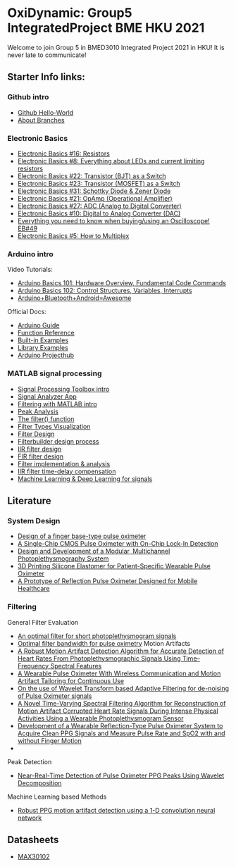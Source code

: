 # OxiDynamic: Group5 IntegratedProject BME HKU 2021
Welcome to join Group 5 in BMED3010 Integrated Project 2021 in HKU! It is never late to communicate!

## Starter Info links:

### Github intro
- [Github Hello-World](https://guides.github.com/activities/hello-world/) 
- [About Branches](https://docs.github.com/en/github/collaborating-with-pull-requests/proposing-changes-to-your-work-with-pull-requests/about-branches)

### Electronic Basics
- [Electronic Basics #16: Resistors](https://www.youtube.com/watch?v=7w5I-KbJ1Sg&list=PLAROrg3NQn7cyu01HpOv5BWo217XWBZu0&index=34)
- [Electronic Basics #8: Everything about LEDs and current limiting resistors](https://www.youtube.com/watch?v=Qlayua3yjuE&list=PLAROrg3NQn7cyu01HpOv5BWo217XWBZu0&index=42)
- [Electronic Basics #22: Transistor (BJT) as a Switch](https://www.youtube.com/watch?v=WRm2oUw4owE&list=PLAROrg3NQn7cyu01HpOv5BWo217XWBZu0&index=28)
- [Electronic Basics #23: Transistor (MOSFET) as a Switch](https://www.youtube.com/watch?v=o4_NeqlJgOs&list=PLAROrg3NQn7cyu01HpOv5BWo217XWBZu0&index=27)
- [Electronic Basics #31: Schottky Diode & Zener Diode](https://www.youtube.com/watch?v=GtH8lAzQf2A&list=PLAROrg3NQn7cyu01HpOv5BWo217XWBZu0&index=19)
- [Electronic Basics #21: OpAmp (Operational Amplifier)](https://www.youtube.com/watch?v=kqCV-HGJc6A&list=PLAROrg3NQn7cyu01HpOv5BWo217XWBZu0&index=29)
- [Electronic Basics #27: ADC (Analog to Digital Converter)](https://www.youtube.com/watch?v=EnfjYwe2A0w&list=PLAROrg3NQn7cyu01HpOv5BWo217XWBZu0&index=23)
- [Electronic Basics #10: Digital to Analog Converter (DAC)](https://www.youtube.com/watch?v=Y2OPnrgb0pY&list=PLAROrg3NQn7cyu01HpOv5BWo217XWBZu0&index=40)
- [Everything you need to know when buying/using an Oscilloscope! EB#49](https://www.youtube.com/watch?v=d58GzhXKKG8&list=PLAROrg3NQn7cyu01HpOv5BWo217XWBZu0&index=1)
- [Electronic Basics #5: How to Multiplex](https://www.youtube.com/watch?v=uQMUPhyoXoE&list=PLAROrg3NQn7cyu01HpOv5BWo217XWBZu0&index=45)

### Arduino intro

Video Tutorials:
- [Arduino Basics 101: Hardware Overview, Fundamental Code Commands](https://www.youtube.com/watch?v=BtLwoNJ6klE)
- [Arduino Basics 102: Control Structures, Variables, Interrupts](https://www.youtube.com/watch?v=YT3birSKLLU)
- [Arduino+Bluetooth+Android=Awesome](https://www.youtube.com/watch?v=x3KAXjnP06o&list=PLAROrg3NQn7cyu01HpOv5BWo217XWBZu0&index=48)

Official Docs:
- [Arduino Guide](https://www.arduino.cc/en/Guide) 
- [Function Reference](https://www.arduino.cc/reference/en/)
- [Built-in Examples](https://www.arduino.cc/en/Tutorial/BuiltInExamples)
- [Library Examples](https://www.arduino.cc/en/Tutorial/LibraryExamples)
- [Arduino Projecthub](https://create.arduino.cc/projecthub)

### MATLAB signal processing
- [Signal Processing Toolbox intro](https://www.mathworks.com/help/signal/getting-started-with-signal-processing-toolbox.html)
- [Signal Analyzer App](https://www.mathworks.com/help/signal/ug/using-signal-analyzer-app.html)
- [Filtering with MATLAB intro](https://www.mathworks.com/help/signal/ug/filtering-data-with-signal-processing-toolbox.html#FilteringDataWithSignalProcessingToolboxSoftwareExample-2)
- [Peak Analysis](https://www.mathworks.com/help/signal/ug/peak-analysis.html)
- [The filter() function](https://www.mathworks.com/help/matlab/ref/filter.html)
- [Filter Types Visualization](https://www.mathworks.com/help/signal/ug/filter-design-gallery.html)
- [Filter Design](https://www.mathworks.com/help/signal/filter-design.html)
- [Filterbuilder design process](https://www.mathworks.com/help/signal/ug/filterbuilder-design-process.html)
- [IIR filter design](https://www.mathworks.com/help/signal/ug/iir-filter-design.html)
- [FIR filter design](https://www.mathworks.com/help/signal/ug/fir-filter-design.html)
- [Filter implementation & analysis](https://www.mathworks.com/help/signal/ug/filter-implementation-and-analysis.html)
- [IIR filter time-delay compensation](https://www.mathworks.com/help/signal/ug/compensate-for-the-delay-introduced-by-an-iir-filter.html)
- [Machine Learning & Deep Learning for signals](https://www.mathworks.com/help/signal/machine-learning-and-deep-learning-for-signals.html)

## Literature

### System Design
- [Design of a finger base-type pulse oximeter](https://aip.scitation.org/doi/10.1063/1.4940237)
- [A Single-Chip CMOS Pulse Oximeter with On-Chip Lock-In Detection](https://www.mdpi.com/1424-8220/15/7/17076/htm)
- [Design and Development of a Modular, Multichannel Photoplethysmography System](https://ieeexplore.ieee.org/abstract/document/8318902)
- [3D Printing Silicone Elastomer for Patient-Specific Wearable Pulse Oximeter](https://onlinelibrary.wiley.com/doi/10.1002/adhm.201901735)
- [A Prototype of Reflection Pulse Oximeter Designed for Mobile Healthcare](https://ieeexplore.ieee.org/abstract/document/7210130)

### Filtering
General Filter Evaluation
- [An optimal filter for short photoplethysmogram signals](https://www.nature.com/articles/sdata201876)
- [Optimal filter bandwidth for pulse oximetry](https://pubmed.ncbi.nlm.nih.gov/23126791/)
Motion Artifacts
- [A Robust Motion Artifact Detection Algorithm for Accurate Detection of Heart Rates From Photoplethysmographic Signals Using Time–Frequency Spectral Features](https://ieeexplore.ieee.org/abstract/document/7605499)
- [A Wearable Pulse Oximeter With Wireless Communication and Motion Artifact Tailoring for Continuous Use](https://ieeexplore.ieee.org/abstract/document/8486752)
- [On the use of Wavelet Transform based Adaptive Filtering for de-noising of Pulse Oximeter signals](https://ieeexplore.ieee.org/abstract/document/9459833)
- [A Novel Time-Varying Spectral Filtering Algorithm for Reconstruction of Motion Artifact Corrupted Heart Rate Signals During Intense Physical Activities Using a Wearable Photoplethysmogram Sensor](https://www.mdpi.com/1424-8220/16/1/10)
- [Development of a Wearable Reflection-Type Pulse Oximeter System to Acquire Clean PPG Signals and Measure Pulse Rate and SpO2 with and without Finger Motion](https://www.mdpi.com/2079-9292/9/11/1905)
- 
Peak Detection
- [Near-Real-Time Detection of Pulse Oximeter PPG Peaks Using Wavelet Decomposition](https://www.sciencedirect.com/science/article/pii/S2405896318333688)

Machine Learning based Methods
- [Robust PPG motion artifact detection using a 1-D convolution neural network](https://www.sciencedirect.com/science/article/abs/pii/S0169260720314292?via%3Dihub)

## Datasheets
- [MAX30102](https://pdf1.alldatasheet.com/datasheet-pdf/view/859400/MAXIM/MAX30102.html)
